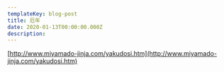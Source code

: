 ```yaml
---
templateKey: blog-post
title: 厄年
date: 2020-01-13T00:00:00.000Z
description:
---
```


[http://www.miyamado-jinja.com/yakudosi.htm](http://www.miyamado-jinja.com/yakudosi.htm)
